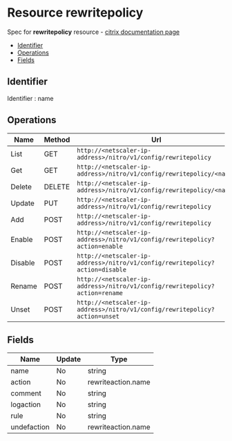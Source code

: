 # Resource rewritepolicy

Spec for **rewritepolicy** resource - [citrix documentation page](https://developer-docs.citrix.com/projects/netscaler-nitro-api/en/12.0/configuration/rewrite/rewritepolicy/rewritepolicy/)

- [Identifier](#identifier)
- [Operations](#operations)
- [Fields](#fields)

## Identifier

Identifier : name

## Operations

| Name | Method | Url |
|----|----|----|
| List | GET | `http://<netscaler-ip-address>/nitro/v1/config/rewritepolicy` |
| Get | GET | `http://<netscaler-ip-address>/nitro/v1/config/rewritepolicy/<name>` |
| Delete | DELETE | `http://<netscaler-ip-address>/nitro/v1/config/rewritepolicy/<name>` |
| Update | PUT | `http://<netscaler-ip-address>/nitro/v1/config/rewritepolicy` |
| Add | POST | `http://<netscaler-ip-address>/nitro/v1/config/rewritepolicy` |
| Enable | POST | `http://<netscaler-ip-address>/nitro/v1/config/rewritepolicy?action=enable` |
| Disable | POST | `http://<netscaler-ip-address>/nitro/v1/config/rewritepolicy?action=disable` |
| Rename | POST | `http://<netscaler-ip-address>/nitro/v1/config/rewritepolicy?action=rename` |
| Unset | POST | `http://<netscaler-ip-address>/nitro/v1/config/rewritepolicy?action=unset` |

## Fields

| Name | Update | Type |
|----|----|----|
| name | No | string |
| action | No | rewriteaction.name |
| comment | No | string |
| logaction | No | string |
| rule | No | string |
| undefaction | No | rewriteaction.name |

